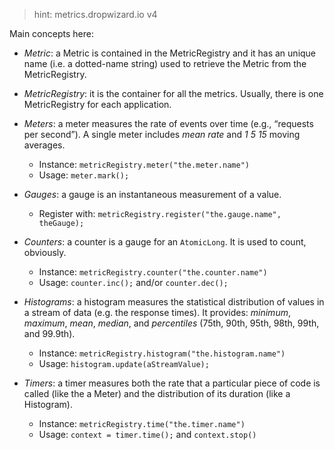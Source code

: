 > hint: metrics.dropwizard.io v4

Main concepts here:

- *Metric*: a Metric is contained in the MetricRegistry and it has an unique name (i.e. a dotted-name string) used to retrieve the Metric from the MetricRegistry.

- *MetricRegistry*: it is the container for all the metrics. Usually, there is one MetricRegistry for each application.

- *Meters*: a meter measures the rate of events over time (e.g., “requests per second”). A single meter includes _mean rate_ and _1_ _5_ _15_ moving averages.
  - Instance: `metricRegistry.meter("the.meter.name")`
  - Usage: `meter.mark();`

- *Gauges*: a gauge is an instantaneous measurement of a value.
  - Register with: `metricRegistry.register("the.gauge.name", theGauge);`

- *Counters*: a counter is a gauge for an `AtomicLong`. It is used to count, obviously.
  - Instance: `metricRegistry.counter("the.counter.name")`
  - Usage: `counter.inc();` and/or `counter.dec();`

- *Histograms*: a histogram measures the statistical distribution of values in a stream of data (e.g. the response times). It provides: _minimum_, _maximum_, _mean_, _median_, and _percentiles_ (75th, 90th, 95th, 98th, 99th, and 99.9th).
  - Instance: `metricRegistry.histogram("the.histogram.name")`
  - Usage: `histogram.update(aStreamValue);`

- *Timers*: a timer measures both the rate that a particular piece of code is called (like the a Meter) and the distribution of its duration (like a Histogram).
  - Instance: `metricRegistry.time("the.timer.name")`
  - Usage: `context = timer.time();` and `context.stop()`
